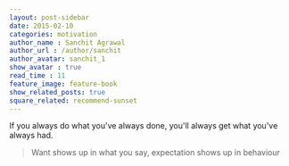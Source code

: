 ```yaml
---
layout: post-sidebar
date: 2015-02-10
categories: motivation
author_name : Sanchit Agrawal
author_url : /author/sanchit
author_avatar: sanchit_1
show_avatar : true
read_time : 11
feature_image: feature-book
show_related_posts: true
square_related: recommend-sunset
---
```


If you always do what you've always done, you'll always get what you've always had.

> Want shows up in what you say, expectation shows up in behaviour
